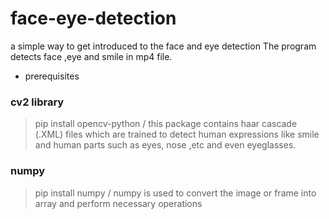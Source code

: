 # face-eye-detection
a simple way to get introduced to the face and eye detection
The program detects face ,eye and smile in mp4 file.


* prerequisites
### cv2 library
> pip install opencv-python
/
this package contains haar cascade (.XML) files which are trained to detect human expressions like smile and human parts such as eyes, nose ,etc and even eyeglasses.
### numpy
> pip install numpy
/
numpy is used to convert the image or frame into array and perform necessary operations
